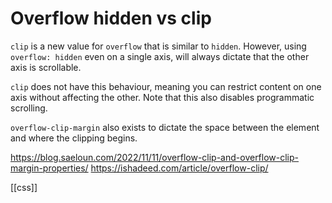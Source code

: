 # Overflow hidden vs clip

`clip` is a new value for `overflow` that is similar to `hidden`. However, using `overflow: hidden` even on a single axis, will always dictate that the other axis is scrollable.

`clip` does not have this behaviour, meaning you can restrict content on one axis without affecting the other. Note that this also disables programmatic scrolling.

`overflow-clip-margin` also exists to dictate the space between the element and where the clipping begins.

https://blog.saeloun.com/2022/11/11/overflow-clip-and-overflow-clip-margin-properties/
https://ishadeed.com/article/overflow-clip/

[[css]]